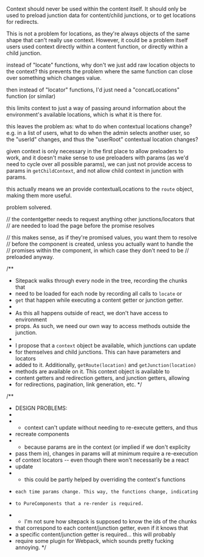 Context should never be used within the content itself. It should only
be used to preload junction data for content/child junctions, or to
get locations for redirects.

This is not a problem for locations, as they're always objects of the
same shape that can't really use context. However, it could be a problem itself
users used context directly within a content function, or directly within a
child junction.


instead of "locate" functions, why don't we just add raw location objects to
the context? this prevents the problem where the same function can close over
something which changes value.

then instead of "locator" functions, I'd just need a "concatLocations" function
(or similar)

this limits context to just a way of passing around information about the
environment's available locations, which is what it is there for.

this leaves the problem as: what to do when contextual locations change?
e.g. in a list of users, what to do when the admin selects another user,
so the "userId" changes, and thus the "userRoot" contextual location changes?

given context is only necessary in the first place to allow preloaders to
work, and it doesn't make sense to use preloaders with params (as we'd need
to cycle over all possible params), we can just not provide access to params
in `getChildContext`, and not allow child context in junction with params.

this actually means we an provide contextualLocations to the `route` object,
making them more useful.

problem solvered.



// the contentgetter needs to request anything other junctions/locators that
// are needed to load the page before the promise resolves
 
// this makes sense, as if they're promised values, you want them to resolve
// before the component is created, unless you actually want to handle the
// promises within the component, in which case they don't need to be
// preloaded anyway.

/**
 * Sitepack walks through every node in the tree, recording the chunks that
 * need to be loaded for each node by recording all calls to `locate` or
 * `get` that happen while executing a content getter or junction getter.
 * 
 * As this all happens outside of react, we don't have access to environment
 * props. As such, we need our own way to access methods outside the junction.
 * 
 * I propose that a `context` object be available, which junctions can update
 * for themselves and child junctions. This can have parameters and locators
 * added to it. Additionally, `getRoute(location)` and `getJunction(location)`
 * methods are available on it. This context object is available to
 * content getters and redirection getters, and junction getters, allowing
 * for redirections, pagination, link generation, etc.
 */


/**
 * DESIGN PROBLEMS:
 * 
 * - context can't update without needing to re-execute getters, and thus
 *   recreate components
 * - because params are in the context (or implied if we don't explicity
 *   pass them in), changes in params will at minimum require a re-execution
 *   of context locators -- even though there won't necessarily be a react
 *   update
 *   * this could be partly helped by overriding the context's functions
 *     each time params change. This way, the functions change, indicating
 *     to PureComponents that a re-render is required.
 * - I'm not sure how sitepack is supposed to know the ids of the chunks
 *   that correspond to each content/junction getter, even if it knows that
 *   a specific content/junction getter is required... this will probably
 *   require some plugin for Webpack, which sounds pretty fucking annoying.
 */
